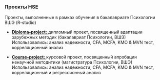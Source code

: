 ### Проекты HSE
Проекты, выполненные в рамках обучения в бакалавриате Психологии ВШЭ (R-studio)

- <a href="https://github.com/vladank99/HSE-projects/tree/main/Diploma_project"> **Diploma-project:** </a> дипломный проект, посвященный адаптации зарубежных методик (бакалавриат Психологии, ВШЭ)
        Использовались: анализ надежности, CFA, MCFA, KMO & MVN тест, корреляционный анализ

- <a href="[https://github.com/vladank99/HSE-projects/tree/main/Diploma_project](https://htmlpreview.github.io/?https://github.com/vladank99/HSE-projects/blob/main/Apology_languages_analysis.html)"> **Course-project:** </a> курсовой проект, посвященный апробации ненаучной методитики (магистратура Психологии, ВШЭ)
        Использовались: анализ надежности, CFA, MCFA, KMO & MVN тест, корреляционный и регрессионный анализ
